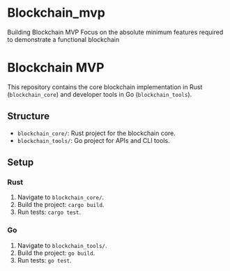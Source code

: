 # Blockchain_mvp
Building Blockchain MVP Focus on the absolute minimum features required to demonstrate a functional blockchain 

# Blockchain MVP
This repository contains the core blockchain implementation in Rust (`blockchain_core`) and developer tools in Go (`blockchain_tools`).

## Structure

- `blockchain_core/`: Rust project for the blockchain core.
- `blockchain_tools/`: Go project for APIs and CLI tools.

## Setup

### Rust
1. Navigate to `blockchain_core/`.
2. Build the project: `cargo build`.
3. Run tests: `cargo test`.

### Go
1. Navigate to `blockchain_tools/`.
2. Build the project: `go build`.
3. Run tests: `go test`.
